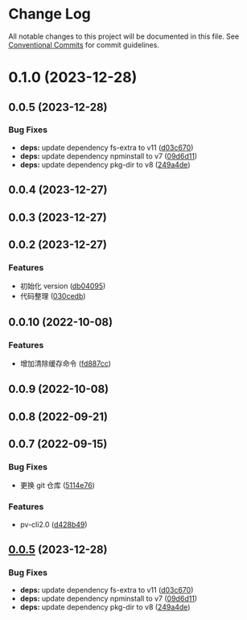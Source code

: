 # Change Log

All notable changes to this project will be documented in this file.
See [Conventional Commits](https://conventionalcommits.org) for commit guidelines.

# 0.1.0 (2023-12-28)



## 0.0.5 (2023-12-28)


### Bug Fixes

* **deps:** update dependency fs-extra to v11 ([d03c670](https://github.com/yiyi17/pv-cli2.0/commit/d03c670cbf3952128966001ddeb8e81f5c70cba4))
* **deps:** update dependency npminstall to v7 ([09d6d11](https://github.com/yiyi17/pv-cli2.0/commit/09d6d11e9800fd7ffd1920a05eba8b3a53b9d028))
* **deps:** update dependency pkg-dir to v8 ([249a4de](https://github.com/yiyi17/pv-cli2.0/commit/249a4dee9767683cfe957d9ef7589c696aad3216))



## 0.0.4 (2023-12-27)



## 0.0.3 (2023-12-27)



## 0.0.2 (2023-12-27)


### Features

* 初始化 version ([db04095](https://github.com/yiyi17/pv-cli2.0/commit/db04095199ba78649d2a0b5a2f5dbbb77cfbb427))
* 代码整理 ([030cedb](https://github.com/yiyi17/pv-cli2.0/commit/030cedb0d909e100005d61335d135c2320f5581d))



## 0.0.10 (2022-10-08)


### Features

* 增加清除缓存命令 ([fd887cc](https://github.com/yiyi17/pv-cli2.0/commit/fd887ccf250f50eda908d4d798bec4f8059446ac))



## 0.0.9 (2022-10-08)



## 0.0.8 (2022-09-21)



## 0.0.7 (2022-09-15)


### Bug Fixes

* 更换 git 仓库 ([5114e76](https://github.com/yiyi17/pv-cli2.0/commit/5114e76909d07bbd77797202dc4d4f91aab99ca8))


### Features

* pv-cli2.0 ([d428b49](https://github.com/yiyi17/pv-cli2.0/commit/d428b490a380066d9e00297a3a367ee1e8b7888e))





## [0.0.5](https://github.com/yiyi17/pv-cli2.0/compare/v0.0.4...v0.0.5) (2023-12-28)

### Bug Fixes

- **deps:** update dependency fs-extra to v11 ([d03c670](https://github.com/yiyi17/pv-cli2.0/commit/d03c670cbf3952128966001ddeb8e81f5c70cba4))
- **deps:** update dependency npminstall to v7 ([09d6d11](https://github.com/yiyi17/pv-cli2.0/commit/09d6d11e9800fd7ffd1920a05eba8b3a53b9d028))
- **deps:** update dependency pkg-dir to v8 ([249a4de](https://github.com/yiyi17/pv-cli2.0/commit/249a4dee9767683cfe957d9ef7589c696aad3216))

